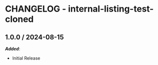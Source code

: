 # CHANGELOG - internal-listing-test-cloned
    
## 1.0.0 / 2024-08-15

_**Added**_:

* Initial Release

